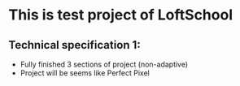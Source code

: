 # This is test project of LoftSchool

## Technical specification 1:
+ Fully finished 3 sections of project (non-adaptive)
+ Project will be seems like Perfect Pixel
	
